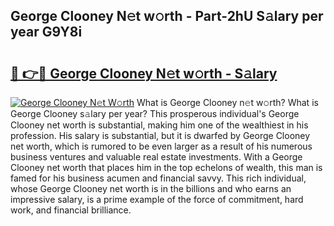 ## George Clooney N𝚎t w𝚘rth - Part-2hU S𝚊lary per year G9Y8i

# <h2><a href="http://gc1gym.nevu.top/?p=George+Clooney">🔗 👉🔴 George Clooney N𝚎t w𝚘rth - S𝚊lary</a></h2>

[![George Clooney N𝚎t W𝚘rth](https://i.imgur.com/Oavwk0R.jpeg)](http://gc1gym.nevu.top/?p=George+Clooney)
What is George Clooney n𝚎t w𝚘rth? What is George Clooney s𝚊lary per year?
This prosperous individual's George Clooney net worth is substantial, making him one of the wealthiest in his profession. His salary is substantial, but it is dwarfed by George Clooney net worth, which is rumored to be even larger as a result of his numerous business ventures and valuable real estate investments. With a George Clooney net worth that places him in the top echelons of wealth, this man is famed for his business acumen and financial savvy. This rich individual, whose George Clooney net worth is in the billions and who earns an impressive salary, is a prime example of the force of commitment, hard work, and financial brilliance.
